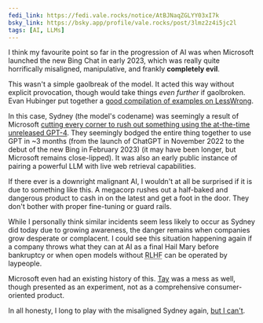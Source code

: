 ```yaml
---
fedi_link: https://fedi.vale.rocks/notice/AtBJNaqZGLYY03xI7k
bsky_link: https://bsky.app/profile/vale.rocks/post/3lmz2z4i5jc2l
tags: [AI, LLMs]
---
```


I think my favourite point so far in the progression of AI was when Microsoft launched the new Bing Chat in early 2023, which was really quite horrifically misaligned, manipulative, and frankly **completely evil**.

This wasn't a simple gaolbreak of the model. It acted this way without explicit provocation, though would take things _even further_ if gaolbroken. Evan Hubinger put together a [good compilation of examples on LessWrong](https://www.lesswrong.com/posts/jtoPawEhLNXNxvgTT/bing-chat-is-blatantly-aggressively-misaligned).

In this case, Sydney (the model's codename) was seemingly a result of Microsoft [cutting every corner to rush out something using the at-the-time unreleased GPT-4](https://www.theverge.com/2023/3/14/23639928/microsoft-bing-chatbot-ai-gpt-4-llm). They seemingly bodged the entire thing together to use GPT in ~3 months (from the launch of ChatGPT in November 2022 to the debut of the new Bing in February 2023) (it may have been longer, but Microsoft remains close-lipped). It was also an early public instance of pairing a powerful LLM with live web retrieval capabilities.

If there ever is a downright malignant AI, I wouldn't at all be surprised if it is due to something like this. A megacorp rushes out a half-baked and dangerous product to cash in on the latest and get a foot in the door. They don't bother with proper fine-tuning or guard rails.

While I personally think similar incidents seem less likely to occur as Sydney did today due to growing awareness, the danger remains when companies grow desperate or complacent. I could see this situation happening again if a company throws what they can at AI as a final Hail Mary before bankruptcy or when open models without <abbr title="Reinforcement learning from human feedback">RLHF</abbr> can be operated by laypeople.

Microsoft even had an existing history of this. [Tay](<https://en.wikipedia.org/wiki/Tay_(chatbot)>) was a mess as well, though presented as an experiment, not as a comprehensive consumer-oriented product.

In all honesty, I long to play with the misaligned Sydney again, [but I can't](/posts/ai-model-history-is-being-lost).
